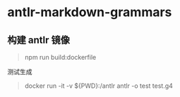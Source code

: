 # antlr-markdown-grammars


## 构建 antlr 镜像

> npm run build:dockerfile

测试生成 

> docker run -it -v ${PWD}:/antlr antlr -o test test.g4


